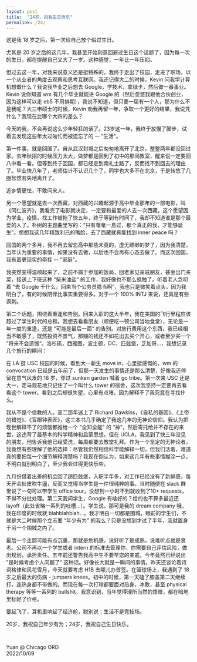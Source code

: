 ```yaml
---
layout: post
title:  "24岁，祝我生日快乐"
permalink: /24/
---
```


这是我 18 岁之后，第一次给自己放个假过生日。

尤其是 20 岁之后的这几年，我甚至开始刻意回避过生日这个话题了，因为每一次的生日，都在提醒自己又大了一岁。这种感觉，一年比一年压抑。

但过去这一年，对我来说意义还是挺特殊的，我终于走出了校园，走进了职场，以一个从业者的角度去观察和思考互联网。我还记得大二的时候，Kevin 问我学计算机想做什么？我说我毕业之后想去 Google，学技术，拿绿卡，然后做一番事业。Kevin 说你知道 wm 有几个毕业就能进 Google 的（然后忽悠我跟他合伙创业，因为这样可以走 eb5 不用排期），我说不知道，但只要一届有一个人，那为什么不是我呢？大三申硕士的时候，Kevin 劝我再留一年，争取一个更好的结果，我说凭什么？我现在比哪个大四的差么？

今天的我，不会再说这么少年轻狂的话了。23岁这一年，我终于放慢了脚步，试着去发现这些年太过匆忙而被遗忘了的 -- "生活“。

第一件事，就是回国了。自从武汉封城之后匆匆地离开了北京，整整两年都没回过家。去年秋招的时候压力太大，做梦都是回到了初中的那间教室，醒来说一定要回八中看一看。但等到终于回国，都已经走到南礼士路了，反而找不到回去的理由了。毕业快八年了，老师估计不认识几个了，同学也大多不在北京，于是转悠了几圈怅然若失地离开了。

近乡情更怯，不敢问来人。

另一个愿望就是去一次西藏，对西藏的兴趣起源于高中毕业那年的一部电影，叫《冈仁波齐》，我看完了电影就决定，一定要和最爱的人去一次西藏。这个愿望因为学业，疫情，找工作被拖了快五年，终于等到有时间了，我却不知道谁是那个最爱的人了。朴树的主题曲里写的：“只有奄奄一息过，那个真正的我，才能够诞生”。想想我这几年精致利己的嘴脸，去了西藏就真能找到 inner peace 吗？

回国的两个多月，我不再去留恋高中那些未竟的，虚无缥缈的梦了，因为我清楚，当年认为重要的事情，如果没有去做，以后也不会再有心态去做了。而这次回国，我有着更现实的牵挂 -- "家庭"。

我突然变得温顺起来了，之前不屑于参加的饭局，回老家见亲戚朋友，甚至出门买菜，接送上下班这种 “柴米油盐” 的工作，我好像也不那么抵触了。听着老人念叨着 “去 Google 干什么，回来当个公务员稳当啊”，我也只是微笑着点头，因为我明白了，有的时候陪伴比事实重要得多。对于一个 100% INTJ 来说，还真是有些讽刺。

第二个话题，围绕着重逢和告别。回来入职的这大半年，我在美国的飞行里程应该超过了学生时代的总和。我想去看看朋友（顺便吃一顿公司当地食堂），无论是一年一度的重逢，还是 ”可能是最后一面“ 的告别。对旅行费用这个东西，我已经相当不敏感了，既然投资不景气，那赚的钱还不如花出去买个开心，或者至少买一个 ”将来不会遗憾“。洛杉矶，西雅图，波士顿，DC，匹兹堡，芝加哥...，我想记录几个旅行的瞬间：

在 LA 逛 USC 校园的时候，看到大一新生 move in，心里挺感慨的，wm 的 convocation 已经是五年前了，但那一天发生的事情还是那么清楚，好像我还停留在意气风发的 18 岁，穿过 sunken garden 喊着 go tribe。第一次来 USC 还是大一，走马观花地只记住了一个叫什么 tower 的宿舍，这次我坚持一定要再去看看这个 tower，看到之后却很失望，心里有点堵，因为解释不了我究竟在寻找什么。

我从不是个信教的人。高二那年迷上了 Richard Dawkins，《自私的基因》、《上帝的错觉》、《盲眼钟表匠》，这三本书几乎确定了我这几年的无神论信仰。我认为把现世解释不了的烦恼都推给一个 "全知全能" 的 “神”，然后寄托给并不存在的来世，这违背了最基本的科学精神和启蒙思想。但在 UCLA，我见到了快三年没见的朋友，他告诉我他已经受洗，每周都要去教堂礼拜。作为一个坚定的无神论者，我竟然有些理解了他的选择：尽管我仍然相信科学能解释一切，但我们活着，难道真的要把每一个细节解释清楚吗？我现在倒认为，如果这几年有些事情糊涂一点，不明白就别明白了，至少我会过得更快乐些。

九月份借着出差的机会回了趟匹兹堡，入职半年多，对工作已经没有了新鲜感，每天开会扯皮吹牛逼，反而又觉得当学生是一件很纯粹的事。当时随便在 slack 群里说了一句可以带学生 office tour，没想到一小时不到就收到了10+ requests，不得不分批处理。第二天我问学生，Google 有啥好的？给的也不算多最近还 layoff（此处省略一系列的吐槽...）。学生说，那可是我的 dream company 哦，我在印度的时候就 blahblahblah...。我才明白一切都是围城，眼前的学生们，不就是大二时候那个立志要 “年少有为” 的我么？只是没想到才过了半年，我就置身于另一个围城之内了。

最后一个主题可能有点沉重，那就是危机感，说好听了是成熟，说难听点就是衰老。公司不再以一个学生或者 intern 的标准去管理你，你需要自己评估风险，做出规划，承担责任。五年前还警告我高中生不要早恋的亲戚，今年竟然已经说出 ”是时候考虑个人问题了“ 这种话。好像长大就是一瞬间的事情，昨天还谈论着诗词格律和风花雪月，今天就要考虑 H1B 去哪儿办首签。在篮球场上，我遇到了 18 岁之后最大的伤病 - jumpers knees。初中的时候，第一天磕了膝盖第二天继续打，连热身都不带做的。而现在每一次打球都要面对热身，冰敷，甚至 physical therapy 等等一系列的 bullshit。我意识到，当年觉得理所当然的馈赠，都在暗地里标好了价格。

要起飞了，耳机里响起了经济舱，聪别说：生活不是竞技场。

20岁，我祝自己年少有为；24岁，我祝自己生日快乐。

&nbsp;

Yuan @ Chicago ORD<br>
2022/10/09
